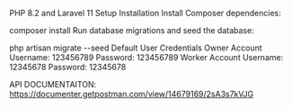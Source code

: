 PHP 8.2 and Laravel 11 Setup
Installation
Install Composer dependencies:

composer install
Run database migrations and seed the database:

php artisan migrate --seed
Default User Credentials
Owner Account
Username: 123456789
Password: 123456789
Worker Account
Username: 12345678
Password: 12345678

API DOCUMENTAITON: https://documenter.getpostman.com/view/14679169/2sA3s7kVJG 
